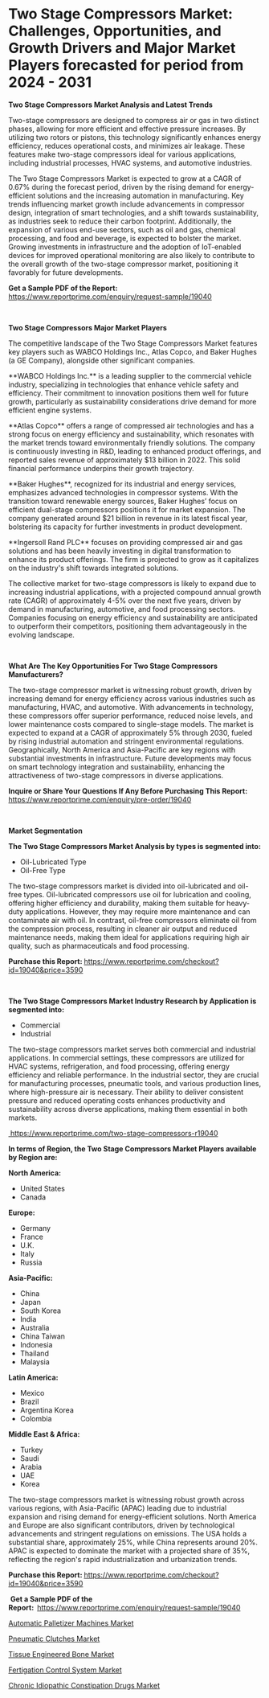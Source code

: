 <p><h1>Two Stage Compressors Market: Challenges, Opportunities, and Growth Drivers and Major Market Players forecasted for period from 2024 - 2031</h1></p><p><strong>Two Stage Compressors Market Analysis and Latest Trends</strong></p>
<p><p>Two-stage compressors are designed to compress air or gas in two distinct phases, allowing for more efficient and effective pressure increases. By utilizing two rotors or pistons, this technology significantly enhances energy efficiency, reduces operational costs, and minimizes air leakage. These features make two-stage compressors ideal for various applications, including industrial processes, HVAC systems, and automotive industries.</p><p>The Two Stage Compressors Market is expected to grow at a CAGR of 0.67% during the forecast period, driven by the rising demand for energy-efficient solutions and the increasing automation in manufacturing. Key trends influencing market growth include advancements in compressor design, integration of smart technologies, and a shift towards sustainability, as industries seek to reduce their carbon footprint. Additionally, the expansion of various end-use sectors, such as oil and gas, chemical processing, and food and beverage, is expected to bolster the market. Growing investments in infrastructure and the adoption of IoT-enabled devices for improved operational monitoring are also likely to contribute to the overall growth of the two-stage compressor market, positioning it favorably for future developments.</p></p>
<p><strong>Get a Sample PDF of the Report:&nbsp;</strong> <a href="https://www.reportprime.com/enquiry/request-sample/19040?utm_campaign=11&utm_medium=2&utm_source=Github&utm_content=ia&utm_term=22112024&utm_id=two-stage-compressors">https://www.reportprime.com/enquiry/request-sample/19040</a></p>
<p>&nbsp;</p>
<p><strong>Two Stage Compressors Major Market Players</strong></p>
<p><p>The competitive landscape of the Two Stage Compressors Market features key players such as WABCO Holdings Inc., Atlas Copco, and Baker Hughes (a GE Company), alongside other significant companies. </p><p>**WABCO Holdings Inc.** is a leading supplier to the commercial vehicle industry, specializing in technologies that enhance vehicle safety and efficiency. Their commitment to innovation positions them well for future growth, particularly as sustainability considerations drive demand for more efficient engine systems.</p><p>**Atlas Copco** offers a range of compressed air technologies and has a strong focus on energy efficiency and sustainability, which resonates with the market trends toward environmentally friendly solutions. The company is continuously investing in R&D, leading to enhanced product offerings, and reported sales revenue of approximately $13 billion in 2022. This solid financial performance underpins their growth trajectory.</p><p>**Baker Hughes**, recognized for its industrial and energy services, emphasizes advanced technologies in compressor systems. With the transition toward renewable energy sources, Baker Hughes’ focus on efficient dual-stage compressors positions it for market expansion. The company generated around $21 billion in revenue in its latest fiscal year, bolstering its capacity for further investments in product development.</p><p>**Ingersoll Rand PLC** focuses on providing compressed air and gas solutions and has been heavily investing in digital transformation to enhance its product offerings. The firm is projected to grow as it capitalizes on the industry's shift towards integrated solutions.</p><p>The collective market for two-stage compressors is likely to expand due to increasing industrial applications, with a projected compound annual growth rate (CAGR) of approximately 4-5% over the next five years, driven by demand in manufacturing, automotive, and food processing sectors. Companies focusing on energy efficiency and sustainability are anticipated to outperform their competitors, positioning them advantageously in the evolving landscape.</p></p>
<p>&nbsp;</p>
<p><strong>What Are The Key Opportunities For Two Stage Compressors Manufacturers?</strong></p>
<p><p>The two-stage compressor market is witnessing robust growth, driven by increasing demand for energy efficiency across various industries such as manufacturing, HVAC, and automotive. With advancements in technology, these compressors offer superior performance, reduced noise levels, and lower maintenance costs compared to single-stage models. The market is expected to expand at a CAGR of approximately 5% through 2030, fueled by rising industrial automation and stringent environmental regulations. Geographically, North America and Asia-Pacific are key regions with substantial investments in infrastructure. Future developments may focus on smart technology integration and sustainability, enhancing the attractiveness of two-stage compressors in diverse applications.</p></p>
<p><strong>Inquire or Share Your Questions If Any Before Purchasing This Report:</strong> <a href="https://www.reportprime.com/enquiry/pre-order/19040?utm_campaign=11&utm_medium=2&utm_source=Github&utm_content=ia&utm_term=22112024&utm_id=two-stage-compressors">https://www.reportprime.com/enquiry/pre-order/19040</a></p>
<p>&nbsp;</p>
<p><strong>Market Segmentation</strong></p>
<p><strong>The Two Stage Compressors Market Analysis by types is segmented into:</strong></p>
<p><ul><li>Oil-Lubricated Type</li><li>Oil-Free Type</li></ul></p>
<p><p>The two-stage compressors market is divided into oil-lubricated and oil-free types. Oil-lubricated compressors use oil for lubrication and cooling, offering higher efficiency and durability, making them suitable for heavy-duty applications. However, they may require more maintenance and can contaminate air with oil. In contrast, oil-free compressors eliminate oil from the compression process, resulting in cleaner air output and reduced maintenance needs, making them ideal for applications requiring high air quality, such as pharmaceuticals and food processing.</p></p>
<p><strong>Purchase this Report:&nbsp;</strong><a href="https://www.reportprime.com/checkout?id=19040&price=3590&utm_campaign=11&utm_medium=2&utm_source=Github&utm_content=ia&utm_term=22112024&utm_id=two-stage-compressors">https://www.reportprime.com/checkout?id=19040&price=3590</a></p>
<p>&nbsp;</p>
<p><strong>The Two Stage Compressors Market Industry Research by Application is segmented into:</strong></p>
<p><ul><li>Commercial</li><li>Industrial</li></ul></p>
<p><p>The two-stage compressors market serves both commercial and industrial applications. In commercial settings, these compressors are utilized for HVAC systems, refrigeration, and food processing, offering energy efficiency and reliable performance. In the industrial sector, they are crucial for manufacturing processes, pneumatic tools, and various production lines, where high-pressure air is necessary. Their ability to deliver consistent pressure and reduced operating costs enhances productivity and sustainability across diverse applications, making them essential in both markets.</p></p>
<p><a href="https://www.reportprime.com/two-stage-compressors-r19040?utm_campaign=11&utm_medium=2&utm_source=Github&utm_content=ia&utm_term=22112024&utm_id=two-stage-compressors">&nbsp;https://www.reportprime.com/two-stage-compressors-r19040</a></p>
<p><strong>In terms of Region, the Two Stage Compressors Market Players available by Region are:</strong></p>
<p>
    <p> <strong> North America: </strong>
        <ul>
            <li>United States</li>
            <li>Canada</li>
        </ul>
        </p> 
    <p> <strong> Europe: </strong>
        <ul>
            <li>Germany</li>
            <li>France</li>
            <li>U.K.</li>
            <li>Italy</li>
            <li>Russia</li>
        </ul>
        </p> 
    <p> <strong> Asia-Pacific: </strong>
        <ul>
            <li>China</li>
            <li>Japan</li>
            <li>South Korea</li>
            <li>India</li>
            <li>Australia</li>
            <li>China Taiwan</li>
            <li>Indonesia</li>
            <li>Thailand</li>
            <li>Malaysia</li>
        </ul>
        </p> 
    <p> <strong> Latin America: </strong>
        <ul>
            <li>Mexico</li>
            <li>Brazil</li>
            <li>Argentina Korea</li>
            <li>Colombia</li>
        </ul>
        </p> 
    <p> <strong> Middle East & Africa: </strong>
        <ul>
            <li>Turkey</li>
            <li>Saudi</li>
            <li>Arabia</li>
            <li>UAE</li>
            <li>Korea</li>
        </ul>
    </p>
    </p>
<p><p>The two-stage compressors market is witnessing robust growth across various regions, with Asia-Pacific (APAC) leading due to industrial expansion and rising demand for energy-efficient solutions. North America and Europe are also significant contributors, driven by technological advancements and stringent regulations on emissions. The USA holds a substantial share, approximately 25%, while China represents around 20%. APAC is expected to dominate the market with a projected share of 35%, reflecting the region's rapid industrialization and urbanization trends.</p></p>
<p><strong>Purchase this Report: </strong><a href="https://www.reportprime.com/checkout?id=19040&price=3590&utm_campaign=11&utm_medium=2&utm_source=Github&utm_content=ia&utm_term=22112024&utm_id=two-stage-compressors">https://www.reportprime.com/checkout?id=19040&price=3590</a></p>
<p>&nbsp;<strong>Get a Sample PDF of the Report:&nbsp;&nbsp;</strong><a href="https://www.reportprime.com/enquiry/request-sample/19040?utm_campaign=11&utm_medium=2&utm_source=Github&utm_content=ia&utm_term=22112024&utm_id=two-stage-compressors">https://www.reportprime.com/enquiry/request-sample/19040</a></p>
<p><strong></strong></p>
<p><p><a href="https://github.com/ChiragRp1/Market-Research-Report-List-6/blob/main/automatic-palletizer-machines-market.md?utm_campaign=11&utm_medium=2&utm_source=Github&utm_content=ia&utm_term=22112024&utm_id=two-stage-compressors">Automatic Palletizer Machines Market</a></p><p><a href="https://github.com/KamrulHadi87/Market-Research-Report-List-1/blob/main/pneumatic-clutches-market.md?utm_campaign=11&utm_medium=2&utm_source=Github&utm_content=ia&utm_term=22112024&utm_id=two-stage-compressors">Pneumatic Clutches Market</a></p><p><a href="https://issuu.com/reportprime-2/docs/tissue-engineered-bone-market-size-_18762b6b123adc?utm_campaign=11&utm_medium=2&utm_source=Github&utm_content=ia&utm_term=22112024&utm_id=two-stage-compressors">Tissue Engineered Bone Market</a></p><p><a href="https://www.linkedin.com/pulse/market-dynamics-fertigation-control-system-key-trends-macroeconomic-alswe?utm_campaign=11&utm_medium=2&utm_source=Github&utm_content=ia&utm_term=22112024&utm_id=two-stage-compressors">Fertigation Control System Market</a></p><p><a href="https://issuu.com/reportprime-2/docs/chronic-idiopathic-constipation-dru_fdf78fc4c4def3?utm_campaign=11&utm_medium=2&utm_source=Github&utm_content=ia&utm_term=22112024&utm_id=two-stage-compressors">Chronic Idiopathic Constipation Drugs Market</a></p></p>